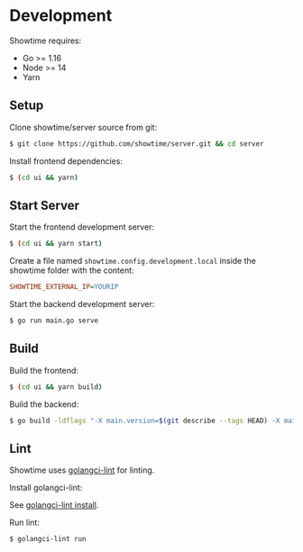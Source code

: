 # Development

Showtime requires:

* Go >= 1.16
* Node >= 14
* Yarn

## Setup

Clone showtime/server source from git:

```bash
$ git clone https://github.com/showtime/server.git && cd server
```

Install frontend dependencies:

```bash
$ (cd ui && yarn)
```

## Start Server

Start the frontend development server:

```bash
$ (cd ui && yarn start)
```

Create a file named `showtime.config.development.local` inside the showtime folder with the content:

```ini
SHOWTIME_EXTERNAL_IP=YOURIP
```

Start the backend development server:

```bash
$ go run main.go serve
```

## Build

Build the frontend:

```bash
$ (cd ui && yarn build)
```

Build the backend:

```bash
$ go build -ldflags "-X main.version=$(git describe --tags HEAD) -X main.mode=prod" -o showtime ./main.go
```

## Lint

Showtime uses [golangci-lint](https://github.com/golangci/golangci-lint) for linting.

Install golangci-lint:

See [golangci-lint install](https://github.com/golangci/golangci-lint#install).

Run lint:

```bash
$ golangci-lint run
```
